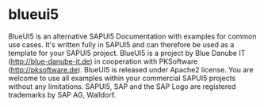 blueui5
=======

BlueUI5 is an alternative SAPUI5 Documentation with examples for common use cases. It's written fully in SAPUI5 and can therefore be used as a template for your SAPUI5 project. BlueUI5 is a project by Blue Danube IT (http://blue-danube-it.de) in cooperation with PKSoftware (http://pksoftware.de). BlueUI5 is released under Apache2 license. You are welcome to use all examples within your commercial SAPUI5 projects without any limitations. SAPUI5, SAP and the SAP Logo are registered trademarks by SAP AG, Walldorf. 
